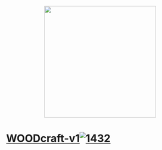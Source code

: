 <p align="center">
    <a href="https://github.com/tele-v1/WOODcraft-v.1">
        <img width="300" src="https://user-images.githubusercontent.com/72670667/186273339-3a07e13d-40a4-4704-a0cc-f86408f98f5c.jpg") 
    </a>
</p>

<p align="center">
    
    
    
    
# WOODcraft-v1![1432](https://user-images.githubusercontent.com/72670667/186016775-81595832-99d1-4721-ab91-ed5ee4865b01.jpg)
